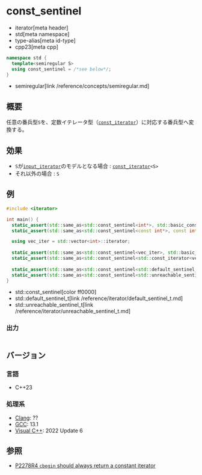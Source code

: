 # const_sentinel
* iterator[meta header]
* std[meta namespace]
* type-alias[meta id-type]
* cpp23[meta cpp]

```cpp
namespace std {
  template<semiregular S>
  using const_sentinel = /*see below*/;
}
```
* semiregular[link /reference/concepts/semiregular.md]

## 概要

任意の番兵型`S`を、定数イテレータ型（[`const_iterator`](const_iterator.md)）に対応する番兵型へ変換する。

## 効果

- `S`が[`input_iterator`](input_iterator.md)のモデルとなる場合 : [`const_iterator`](const_iterator.md)`<S>`
- それ以外の場合 : `S`

## 例
```cpp example
#include <iterator>

int main() {
  static_assert(std::same_as<std::const_sentinel<int*>, std::basic_const_iterator<int*>>);
  static_assert(std::same_as<std::const_sentinel<const int*>, const int*>);

  using vec_iter = std::vector<int>::iterator;
  
  static_assert(std::same_as<std::const_sentinel<vec_iter>, std::basic_const_iterator<vec_iter>>);
  static_assert(std::same_as<std::const_sentinel<std::const_iterator<vec_iter>>, std::const_iterator<vec_iter>>);
  
  static_assert(std::same_as<std::const_sentinel<std::default_sentinel_t>, std::default_sentinel_t>);
  static_assert(std::same_as<std::const_sentinel<std::unreachable_sentinel_t>, std::unreachable_sentinel_t>);
}
```
* std::const_sentinel[color ff0000]
* std::default_sentinel_t[link /reference/iterator/default_sentinel_t.md]
* std::unreachable_sentinel_t[link /reference/iterator/unreachable_sentinel_t.md]

### 出力
```
```

## バージョン
### 言語
- C++23

### 処理系
- [Clang](/implementation.md#clang): ??
- [GCC](/implementation.md#gcc): 13.1
- [Visual C++](/implementation.md#visual_cpp): 2022 Update 6

## 参照

- [P2278R4 `cbegin` should always return a constant iterator](https://www.open-std.org/jtc1/sc22/wg21/docs/papers/2022/p2278r4.html)
